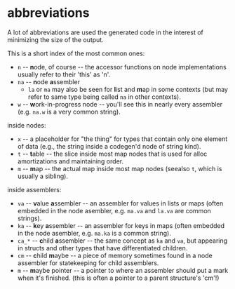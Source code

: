 abbreviations
=============

A lot of abbreviations are used the generated code in the interest of minimizing the size of the output.

This is a short index of the most common ones:

- `n` -- **n**ode, of course -- the accessor functions on node implementations usually refer to their 'this' as 'n'.
- `na` -- **n**ode **a**ssembler
	- `la` or `ma` may also be seen for **l**ist and **m**ap in some contexts (but may refer to same type being called `na` in other contexts).
- `w` -- **w**ork-in-progress node -- you'll see this in nearly every assembler (e.g. `na.w` is a very common string).

inside nodes:

- `x` -- a placeholder for "the thing" for types that contain only one element of data (e.g., the string inside a codegen'd node of string kind).
- `t` -- **t**able -- the slice inside most map nodes that is used for alloc amortizations and maintaining order.
- `m` -- **m**ap -- the actual map inside most map nodes (seealso `t`, which is usually a sibling).

inside assemblers:

- `va` -- **v**alue **a**ssembler -- an assembler for values in lists or maps (often embedded in the node asembler, e.g. `ma.va` and `la.va` are common strings).
- `ka` -- **k**ey **a**ssembler -- an assembler for keys in maps (often embedded in the node asembler, e.g. `ma.ka` is a common string).
- `ca_*` -- **c**hild **a**ssembler -- the same concept as `ka` and `va`, but appearing in structs and other types that have differentiated children.
- `cm` -- **c**hild **m**aybe -- a piece of memory sometimes found in a node assembler for statekeeping for child assemblers.
- `m` -- **m**aybe pointer -- a pointer to where an assembler should put a mark when it's finished.  (this is often a pointer to a parent structure's 'cm'!)
